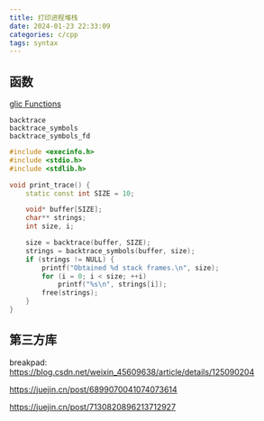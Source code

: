 ```yaml
---
title: 打印进程堆栈
date: 2024-01-23 22:33:09
categories: c/cpp
tags: syntax
---
```


## 函数

[glic Functions](https://www.gnu.org/software/libc/manual/html_node/Backtraces.html)

    backtrace
    backtrace_symbols
    backtrace_symbols_fd

```cpp
#include <execinfo.h>
#include <stdio.h>
#include <stdlib.h>

void print_trace() {
    static const int SIZE = 10;

    void* buffer[SIZE];
    char** strings;
    int size, i;

    size = backtrace(buffer, SIZE);
    strings = backtrace_symbols(buffer, size);
    if (strings != NULL) {
        printf("Obtained %d stack frames.\n", size);
        for (i = 0; i < size; ++i)
            printf("%s\n", strings[i]);
        free(strings);
    }
}
```

## 第三方库

breakpad: https://blog.csdn.net/weixin_45609638/article/details/125090204

https://juejin.cn/post/6899070041074073614

https://juejin.cn/post/7130820896213712927